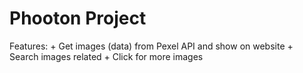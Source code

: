 # Phooton Project
Features:
    + Get images (data) from Pexel API and show on website
    + Search images related
    + Click for more images